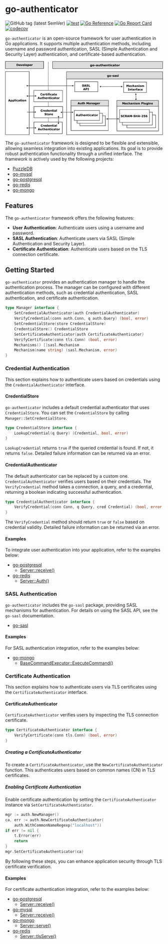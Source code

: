 # go-authenticator

![GitHub tag (latest SemVer)](https://img.shields.io/github/v/tag/cybergarage/go-authenticator)
[![test](https://github.com/cybergarage/go-authenticator/actions/workflows/make.yml/badge.svg)](https://github.com/cybergarage/go-authenticator/actions/workflows/make.yml)
[![Go Reference](https://pkg.go.dev/badge/github.com/cybergarage/go-authenticator.svg)](https://pkg.go.dev/github.com/cybergarage/go-authenticator)
 [![Go Report Card](https://img.shields.io/badge/go%20report-A%2B-brightgreen)](https://goreportcard.com/report/github.com/cybergarage/go-authenticator) 
 [![codecov](https://codecov.io/gh/cybergarage/go-authenticator/graph/badge.svg?token=OCU5V0H3OX)](https://codecov.io/gh/cybergarage/go-authenticator)
 
`go-authenticator` is an open-source framework for user authentication in Go applications. It supports multiple authentication methods, including username and password authentication, SASL (Simple Authentication and Security Layer) authentication, and certificate-based authentication.

![](doc/img/framework.png)

The `go-authenticator` framework is designed to be flexible and extensible, allowing seamless integration into existing applications. Its goal is to provide robust authentication functionality through a unified interface. The framework is actively used by the following projects:

- [PuzzleDB](https://github.com/cybergarage/puzzledb-go)
- [go-mysql](https://github.com/cybergarage/go-mysql)
- [go-postgresql](https://github.com/cybergarage/go-postgresql)
- [go-redis](https://github.com/cybergarage/go-redis)
- [go-mongo](https://github.com/cybergarage/go-mongo)

## Features

The `go-authenticator` framework offers the following features:

- **User Authentication**: Authenticate users using a username and password.
- **SASL Authentication**: Authenticate users via SASL (Simple Authentication and Security Layer).
- **Certificate Authentication**: Authenticate users based on the TLS connection certificate.

## Getting Started

`go-authenticator` provides an authentication manager to handle the authentication process. The manager can be configured with different authentication methods, such as credential authentication, SASL authentication, and certificate authentication.

```go
type Manager interface {
    SetCredentialAuthenticator(auth CredentialAuthenticator)
    VerifyCredential(conn auth.Conn, q auth.Query) (bool, error)
    SetCredentialStore(store CredentialStore)
    CredentialStore() CredentialStore
    SetCertificateAuthenticator(auth CertificateAuthenticator)
    VerifyCertificate(conn tls.Conn) (bool, error)
    Mechanisms() []sasl.Mechanism
    Mechanism(name string) (sasl.Mechanism, error)
}
```

### Credential Authentication

This section explains how to authenticate users based on credentials using the `CredentialAuthenticator` interface.

#### CredentialStore

`go-authenticator` includes a default credential authenticator that uses `CredentialStore`. You can set the `CredentialStore` by calling `Manager::SetCredentialStore`.

```go
type CredentialStore interface {
    LookupCredential(q Query) (Credential, bool, error)
}
```

`LookupCredential` returns `true` if the queried credential is found. If not, it returns `false`. Detailed failure information can be returned via an error.

#### CredentialAuthenticator

The default authenticator can be replaced by a custom one. `CredentialAuthenticator` verifies users based on their credentials. The `VerifyCredential` method takes a connection, a query, and a credential, returning a boolean indicating successful authentication.

```go
type CredentialAuthenticator interface {
    VerifyCredential(conn Conn, q Query, cred Credential) (bool, error)
}
```

The `VerifyCredential` method should return `true` or `false` based on credential validity. Detailed failure information can be returned via an error.

#### Examples

To integrate user authentication into your application, refer to the examples below:

- [go-postgresql](https://github.com/cybergarage/go-postgresql)
  - [Server::receive()](https://github.com/cybergarage/go-postgresql/blob/master/postgresql/protocol/server_impl.go)
- [go-redis](https://github.com/cybergarage/go-redis)
  - [Server::Auth()](https://github.com/cybergarage/go-redis/blob/main/redis/server_auth.go)

### SASL Authentication

`go-authenticator` includes the `go-sasl` package, providing SASL mechanisms for authentication. For details on using the SASL API, see the `go-sasl` documentation.

- [go-sasl](https://github.com/cybergarage/go-sasl)

#### Examples

For SASL authentication integration, refer to the examples below:

- [go-mongo](https://github.com/cybergarage/go-mongo)
  - [BaseCommandExecutor::ExecuteCommand()](https://github.com/cybergarage/go-mongo/blob/master/mongo/command_base_executor.go)

### Certificate Authentication

This section explains how to authenticate users via TLS certificates using the `CertificateAuthenticator` interface.

#### CertificateAuthenticator

`CertificateAuthenticator` verifies users by inspecting the TLS connection certificate.

```go
type CertificateAuthenticator interface {
    VerifyCertificate(conn tls.Conn) (bool, error)
}
```

##### Creating a CertificateAuthenticator

To create a `CertificateAuthenticator`, use the `NewCertificateAuthenticator` function. This authenticates users based on common names (CN) in TLS certificates.

##### Enabling Certificate Authentication

Enable certificate authentication by setting the `CertificateAuthenticator` instance via `SetCertificateAuthenticator`.

```go
mgr := auth.NewManager()
ca, err := auth.NewCertificateAuthenticator(
    auth.WithCommonNameRegexp("localhost"))
if err != nil {
    t.Error(err)
    return
}
mgr.SetCertificateAuthenticator(ca)
```

By following these steps, you can enhance application security through TLS certificate verification.

#### Examples

For certificate authentication integration, refer to the examples below:

- [go-postgresql](https://github.com/cybergarage/go-postgresql)
  - [Server::receive()](https://github.com/cybergarage/go-postgresql/blob/master/postgresql/protocol/server_impl.go)
- [go-mysql](https://github.com/cybergarage/go-mysql)
  - [Server::receive()](https://github.com/cybergarage/go-mysql/blob/main/mysql/protocol/server.go)
- [go-mongo](https://github.com/cybergarage/go-mongo)
  - [Server::serve()](https://github.com/cybergarage/go-mongo/blob/master/mongo/server.go)
- [go-redis](https://github.com/cybergarage/go-redis)
  - [Server::tlsServe()](https://github.com/cybergarage/go-redis/blob/main/redis/server_impl.go)
